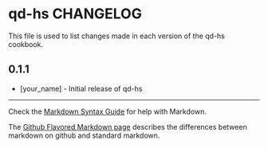 qd-hs CHANGELOG
=================

This file is used to list changes made in each version of the qd-hs cookbook.

0.1.1
-----
- [your_name] - Initial release of qd-hs

- - -
Check the [Markdown Syntax Guide](http://daringfireball.net/projects/markdown/syntax) for help with Markdown.

The [Github Flavored Markdown page](http://github.github.com/github-flavored-markdown/) describes the differences between markdown on github and standard markdown.
